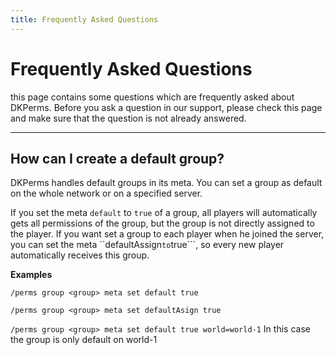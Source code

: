 ```yaml
---
title: Frequently Asked Questions
---
```


# Frequently Asked Questions

this page contains some questions which are frequently asked about DKPerms.
Before you ask a question in our support, please check this page and make sure that the question is not already answered.

***
## How can I create a default group?
DKPerms handles default groups in its meta. You can set a group as default on the whole network or on a specified server.

If you set the meta ```default``` to ```true``` of a group, all players will automatically gets all permissions
of the group, but the group is not directly assigned to the player. If you want set a group to each player when he
joined the server, you can set the meta ``defaultAssign``` to ```true```, so every new player automatically receives this group.

**Examples**

```/perms group <group> meta set default true```

```/perms group <group> meta set defaultAsign true```

```/perms group <group> meta set default true world=world-1```
In this case the group is only default on world-1
